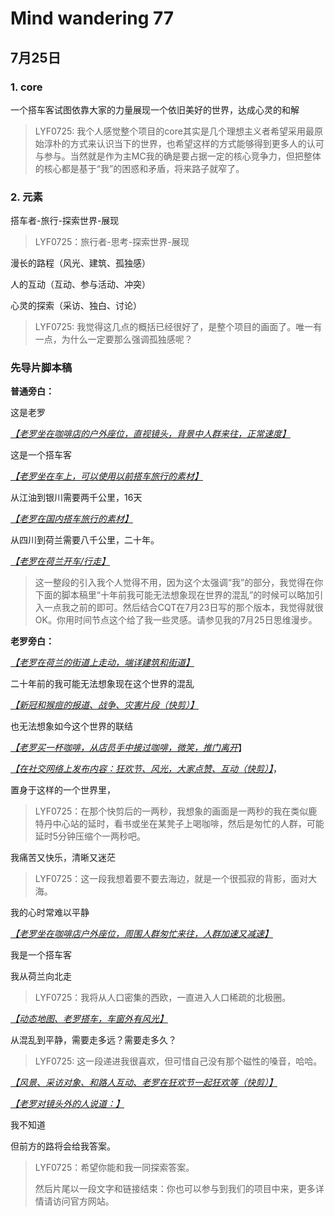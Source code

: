 # Mind wandering 77

## 7月25日

### 1. core

一个搭车客试图依靠大家的力量展现一个依旧美好的世界，达成心灵的和解

>LYF0725: 我个人感觉整个项目的core其实是几个理想主义者希望采用最原始淳朴的方式来认识当下的世界，也希望这样的方式能够得到更多人的认可与参与。当然就是作为主MC我的确是要占据一定的核心竞争力，但把整体的核心都是基于“我”的困惑和矛盾，将来路子就窄了。

### 2. 元素

搭车者-旅行-探索世界-展现

>LYF0725：旅行者-思考-探索世界-展现

漫长的路程（风光、建筑、孤独感）

人的互动（互动、参与活动、冲突）

心灵的探索（采访、独白、讨论）

>LYF0725: 我觉得这几点的概括已经很好了，是整个项目的画面了。唯一有一点，为什么一定要那么强调孤独感呢？



### 先导片脚本稿

**普通旁白：**

这是老罗

<u>*【老罗坐在咖啡店的户外座位，直视镜头，背景中人群来往，正常速度】*</u>

这是一个搭车客

<u>*【老罗坐在车上，可以使用以前搭车旅行的素材】*</u>

从江油到银川需要两千公里，16天

*<u>【老罗在国内搭车旅行的素材】</u>*

从四川到荷兰需要八千公里，二十年。

<u>*【老罗在荷兰开车/行走】*</u>

>这一整段的引入我个人觉得不用，因为这个太强调“我”的部分，我觉得在你下面的脚本稿里“十年前我可能无法想象现在世界的混乱”的时候可以略加引入一点我之前的即可。然后结合CQT在7月23日写的那个版本，我觉得就很OK。你用时间节点这个给了我一些灵感。请参见我的7月25日思维漫步。



**老罗旁白：**

*<u>【老罗在荷兰的街道上走动，端详建筑和街道】</u>*

二十年前的我可能无法想象现在这个世界的混乱

<u>*【新冠和猴痘的报道、战争、灾害片段（快剪）】*</u>

也无法想象如今这个世界的联结

*<u>【老罗买一杯咖啡，从店员手中接过咖啡，微笑，推门离开</u>*】

<u>*【在社交网络上发布内容：狂欢节、风光，大家点赞、互动（快剪）】*</u>，

置身于这样的一个世界里，

>LYF0725：在那个快剪后的一两秒，我想象的画面是一两秒的我在类似鹿特丹中心站的延时，看书或坐在某凳子上喝咖啡，然后是匆忙的人群，可能延时5分钟压缩个一两秒吧。

我痛苦又快乐，清晰又迷茫

>LYF0725：这一段我想着要不要去海边，就是一个很孤寂的背影，面对大海。

我的心时常难以平静

<u>*【老罗坐在咖啡店户外座位，周围人群匆忙来往，人群加速又减速】*</u>

我是一个搭车客

我从荷兰向北走

>LYF0725：我将从人口密集的西欧，一直进入人口稀疏的北极圈。

*<u>【动态地图、老罗搭车，车窗外有风光】</u>*

从混乱到平静，需要走多远？需要走多久？

>LYF0725: 这一段递进我很喜欢，但可惜自己没有那个磁性的嗓音，哈哈。

*<u>【风景、采访对象、和路人互动、老罗在狂欢节一起狂欢等（快剪）】</u>*

*<u>【老罗对镜头外的人说道：】</u>*

我不知道

但前方的路将会给我答案。

> LYF0725：希望你能和我一同探索答案。
>
> 然后片尾以一段文字和链接结束：你也可以参与到我们的项目中来，更多详情请访问官方网站。






